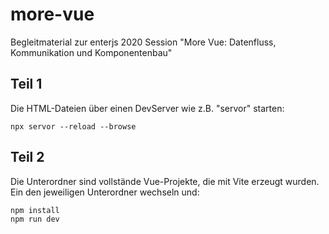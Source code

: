 # more-vue
Begleitmaterial zur enterjs 2020 Session "More Vue: Datenfluss, Kommunikation und Komponentenbau"

## Teil 1
Die HTML-Dateien über einen DevServer wie z.B. "servor" starten:

```npx servor --reload --browse```

## Teil 2
Die Unterordner sind vollstände Vue-Projekte, die mit Vite erzeugt wurden. Ein den jeweiligen Unterordner wechseln und:

```
npm install
npm run dev
```
